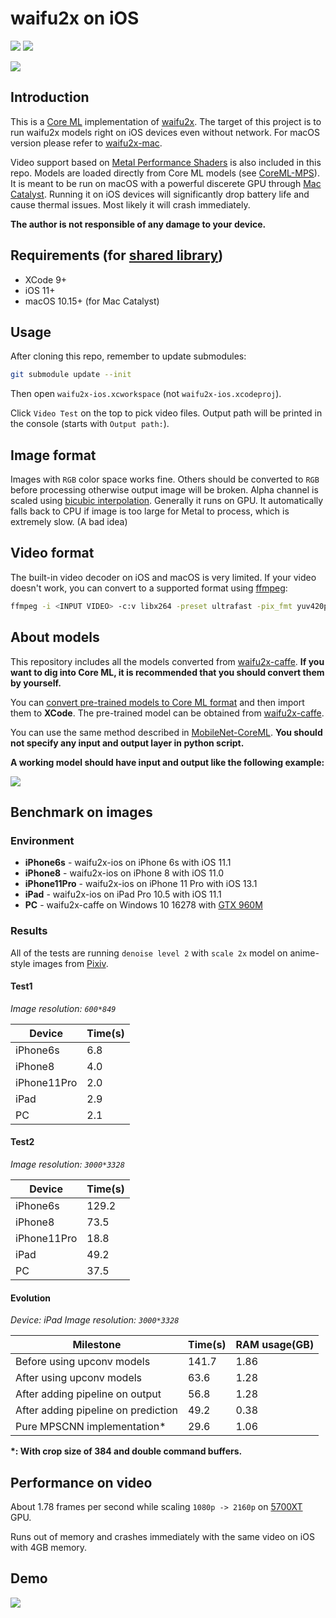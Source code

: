 # waifu2x on iOS
[![](https://img.shields.io/itunes/v/1286485858.svg)](https://itunes.apple.com/app/waifu2x/id1286485858)
[![](https://img.shields.io/github/license/imxieyi/waifu2x-ios.svg)](https://github.com/imxieyi/waifu2x-ios/blob/master/LICENSE)

[![](assets/appstore.svg)](https://itunes.apple.com/app/waifu2x/id1286485858)

## Introduction
This is a [Core ML](https://developer.apple.com/documentation/coreml) implementation of [waifu2x](https://github.com/nagadomi/waifu2x). The target of this project is to run waifu2x models right on iOS devices even without network. For macOS version please refer to [waifu2x-mac](https://github.com/imxieyi/waifu2x-mac).

Video support based on [Metal Performance Shaders](https://developer.apple.com/documentation/metalperformanceshaders) is also included in this repo. Models are loaded directly from Core ML models (see [CoreML-MPS](https://github.com/imxieyi/waifu2x-ios/tree/master/CoreML-MPS)). It is meant to be run on macOS with a powerful discerete GPU through [Mac Catalyst](https://developer.apple.com/mac-catalyst/). Running it on iOS devices will significantly drop battery life and cause thermal issues. Most likely it will crash immediately.

**The author is not responsible of any damage to your device.**

## Requirements (for [shared library](https://github.com/imxieyi/waifu2x-ios/tree/master/waifu2x))
 - XCode 9+
 - iOS 11+
 - macOS 10.15+ (for Mac Catalyst)
 
## Usage
After cloning this repo, remember to update submodules:

```bash
git submodule update --init
```

Then open `waifu2x-ios.xcworkspace` (not `waifu2x-ios.xcodeproj`).

Click `Video Test` on the top to pick video files. Output path will be printed in the console (starts with `Output path:`).
 
## Image format
Images with `RGB` color space works fine. Others should be converted to `RGB` before processing otherwise output image will be broken.
Alpha channel is scaled using [bicubic interpolation](https://en.wikipedia.org/wiki/Bicubic_interpolation). Generally it runs on GPU. It automatically falls back to CPU if image is too large for Metal to process, which is extremely slow. (A bad idea)

## Video format
The built-in video decoder on iOS and macOS is very limited. If your video doesn't work, you can convert to a supported format using [ffmpeg](https://ffmpeg.org/):

```bash
ffmpeg -i <INPUT VIDEO> -c:v libx264 -preset ultrafast -pix_fmt yuv420p -c:a aac -f mp4 <OUTPUT VIDEO>.mp4
```

## About models
This repository includes all the models converted from [waifu2x-caffe](https://github.com/lltcggie/waifu2x-caffe). **If you want to dig into Core ML, it is recommended that you should convert them by yourself.**

You can [convert pre-trained models to Core ML format](https://developer.apple.com/documentation/coreml/converting_trained_models_to_core_ml) and then import them to **XCode**. The pre-trained model can be obtained from [waifu2x-caffe](https://github.com/lltcggie/waifu2x-caffe).

You can use the same method described in [MobileNet-CoreML](https://github.com/hollance/MobileNet-CoreML). **You should not specify any input and output layer in python script.**

**A working model should have input and output like the following example:**

![](screenshots/model_example.png)

## Benchmark on images
### Environment
- **iPhone6s** - waifu2x-ios on iPhone 6s with iOS 11.1
- **iPhone8** - waifu2x-ios on iPhone 8 with iOS 11.0
- **iPhone11Pro** - waifu2x-ios on iPhone 11 Pro with iOS 13.1
- **iPad** - waifu2x-ios on iPad Pro 10.5 with iOS 11.1
- **PC** - waifu2x-caffe on Windows 10 16278 with [GTX 960M](https://www.geforce.com/hardware/notebook-gpus/geforce-gtx-960m)
### Results
All of the tests are running `denoise level 2` with `scale 2x` model on anime-style images from [Pixiv](https://www.pixiv.net/).

#### Test1
*Image resolution: `600*849`*

Device|Time(s)
---|---
iPhone6s|6.8
iPhone8|4.0
iPhone11Pro|2.0
iPad|2.9
PC|2.1

#### Test2
*Image resolution: `3000*3328`*

Device|Time(s)
---|---
iPhone6s|129.2
iPhone8|73.5
iPhone11Pro|18.8
iPad|49.2
PC|37.5

#### Evolution
*Device: iPad*
*Image resolution: `3000*3328`*

Milestone|Time(s)|RAM usage(GB)
---|---|---
Before using upconv models|141.7|1.86
After using upconv models|63.6|1.28
After adding pipeline on output|56.8|1.28
After adding pipeline on prediction|49.2|0.38
Pure MPSCNN implementation*|29.6|1.06

**\*: With crop size of 384 and double command buffers.**

## Performance on video
About 1.78 frames per second while scaling `1080p -> 2160p` on [5700XT](https://www.techpowerup.com/gpu-specs/radeon-rx-5700-xt.c3339) GPU.

Runs out of memory and crashes immediately with the same video on iOS with 4GB memory.

## Demo
![](screenshots/demo.png)
